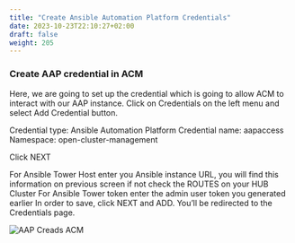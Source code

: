 ```yaml
---
title: "Create Ansible Automation Platform Credentials"
date: 2023-10-23T22:10:27+02:00
draft: false
weight: 205
---
```


### Create AAP credential in ACM


Here, we are going to set up the credential which is going to allow ACM to interact with our AAP
instance. Click on Credentials on the left menu and select Add Credential button.

Credential type: Ansible Automation Platform
Credential name: aapaccess
Namespace: open-cluster-management

Click NEXT

For Ansible Tower Host enter you Ansible instance URL, you will find this information on
previous screen if not check the ROUTES on your HUB Cluster
For Ansible Tower token enter the admin user token you generated earlier
In order to save, click NEXT and ADD. You’ll be redirected to the Credentials page.

![AAP Creads ACM](/images/202_24.png)